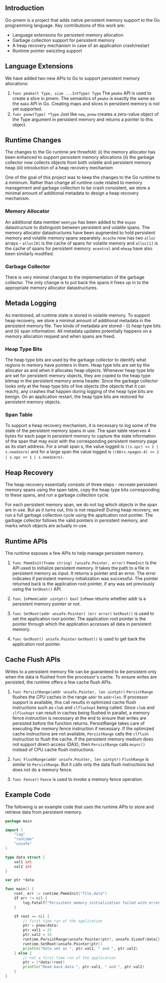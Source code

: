## Introduction
Go-pmem is a project that adds native persistent memory support to the Go
programming language. Key contributions of this work are:
* Language extensions for persistent memory allocation
* Garbage collection support for persistent memory
* A heap recovery mechanism in case of an application crash/restart
* Runtime pointer swizzling support

## Language Extensions
We have added two new APIs to Go to support persistent memory allocations:
1. ```func pmake(t Type, size ...IntType) Type```
The `pmake` API is used to create a slice in pmem. The semantics of `pmake` is
exactly the same as the `make` API in Go. Creating maps and slices in persistent
memory is not yet supported.
2. ```func pnew(Type) *Type```
Just like `new`, `pnew` creates a zero-value object of the Type argument in
persistent memory and returns a pointer to this object.

## Runtime Changes
The changes to the Go runtime are threefold: (i) the memory allocator has been
enhanced to support persistent memory allocations (ii) the garbage collector now
collects objects from both volatile and persistent memory heap (iii)
introduction of a heap recovery mechanism

One of the goal of this project was to keep the changes to the Go runtime to a
minimum. Rather than change all runtime code related to memory management and
garbage collection to be crash consistent, we store a minimal amount of
additional metadata to design a heap recovery mechanism.

### Memory Allocator
An additional data member `memtype` has been added to the `mspan` datastructure
to distinguish between persistent and volatile spans. The memory allocator
datastructures have been augmented to hold persistent memory and volatile memory
spans separately. `mcache` now has two `alloc` arrays - `alloc[0]` is the cache
of spans for volatile memory and `alloc[1]` is the cache of spans for persistent
memory. `mcentral` and `mheap` have also been similarly modified.

### Garbage Collector
There is very minimal changes to the implementation of the garbage collector.
The only change is to put back the spans it frees up in to the appropriate
memory allocator datastructures.

## Metada Logging
As mentioned, all runtime state is stored in volatile memory. To support heap
recovery, we store a minimal amount of additional metadata in the persistent
memory file. Two kinds of metadata are stored - (i) heap type bits and (ii) span
information. All metadata updates potentially happens on a memory allocation
request and when spans are freed.

### Heap Type Bits
The heap type bits are used by the garbage collector to identify what regions in
memory have pointers in them. Heap type bits are set by the allocator as and
when it allocates heap objects. Whenever heap type bits are set for persistent
memory objects, they are copied to the heap type bitmap in the persistent memory
arena header. Since the garbage collector looks only at the heap type
bits of live objects (the objects that it can reach), any crashes that happen
during logging of the heap type bits are benign. On an application restart, the
heap type bits are restored for persistent memory objects.

### Span Table
To support a heap recovery mechanism, it is necessary to log some of the state
of the persistent memory spans in use. The span table reserves 4 bytes for each
page in persistent memory to capture the state information of the span that
may exist with the corresponding persistent memory page as its start address.
For a small span s, the value logged is ```((s.spc) << 1 | s.needzero)``` and
for a large span the value logged is
```((66+s.npages-4) << 2 | s.spc << 1 | s.needzero)```.

## Heap Recovery
The heap recovery essentially consists of three steps - recreate persistent
memory spans using the span table, copy the heap type bits corresponding to
these spans, and run a garbage collection cycle.

For each persistent memory span, we do not log which objects in the span are in
use. But as it turns out, this is not required! During heap recovery, we run a
full garbage collection cycle using the application root pointer. The garbage
collector follows the valid pointers in persistent memory, and marks which
objects are actually in-use.

## Runtime APIs
The runtime exposes a few APIs to help manage persistent memory.
1. ```func PmemInit(fname string) (unsafe.Pointer, error)```
`PmemInit` is the API used to initialize persistent memory. It takes the path to
a file in persistent memory as input. It returns a pointer and an error. The
error indicates if persistent memory initialization was successful. The pointer
returned back is the application root pointer, if any was set previously using
the `SetRoot()` API.

2. ```func InPmem(addr uintptr) bool```
`InPmem` returns whether addr is a persistent memory pointer or not.

3. ```func SetRoot(addr unsafe.Pointer) (err error)```
`SetRoot()` is used to set the application root pointer. The application root
pointer is the pointer through which the application accesses all data in
persistent memory.

4. ```func GetRoot() unsafe.Pointer```
`GetRoot()` is used to get back the application root pointer.

## Cache Flush APIs
Writes to a persistent memory file can be guaranteed to be persistent only
when the data is flushed from the processor's cache. To ensure writes are
persisted, the runtime offers a few cache flush APIs.

1. ```func PersistRange(addr unsafe.Pointer, len uintptr)```
`PersistRange` flushes the CPU caches in the range `addr` to `addr+len`.
If processor support is available, this call results in optimized cache flush
instructions such as `clwb` and `clflushopt` being called. Since `clwb` and
`clflushopt` can result in caches being flushed in parallel, a memory fence
instruction is necessary at the end to ensure that writes are persisted
before the function returns. PersistRange takes care of executing the memory
fence instruction if necessary.
If the optimized cache instructions are not available, `PersistRange` calls the
`clflush` instruction to flush the cache.
If the persistent memory medium does not support direct-access (DAX), then
`PersistRange` calls `msync()` instead of CPU cache flush instructions.

2. ```func FlushRange(addr unsafe.Pointer, len uintptr)```
`FlushRange` is similar to `PersistRange`. But it calls only the data flush
instructions but does not do a memory fence.

3. ```func Fence()```
`Fence` is used to invoke a memory fence operation.

## Example Code

The following is an example code that uses the runtime APIs to store and
retrieve data from persistent memory.

```go
package main

import (
	"log"
	"runtime"
	"unsafe"
)

type data struct {
	val1 int
	val2 int
}

var ptr *data

func main() {
	root, err := runtime.PmemInit("file.data")
	if err != nil {
		log.Fatalf("Persistent memory initialization failed with error ", err)
	}

	if root == nil {
		// first time run of the application
		ptr = pnew(data)
		ptr.val1 = 25
		ptr.val2 = 35
		runtime.PersistRange(unsafe.Pointer(ptr), unsafe.Sizeof(data{}))
		runtime.SetRoot(unsafe.Pointer(ptr))
		println("Data set as ", ptr.val1, " and ", ptr.val2)
	} else {
		// not a first time run of the application
		ptr = (*data)(root)
		println("Read back data ", ptr.val1, " and ", ptr.val2)
	}
}

```
